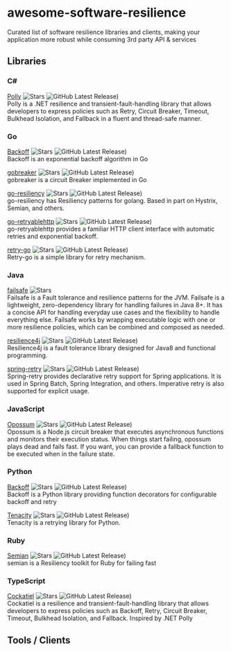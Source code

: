 # awesome-software-resilience
Curated list of software resilience libraries and clients, making your application more robust while consuming 3rd party API &amp; services

## Libraries

### C#
[Polly](https://github.com/App-vNext/Polly) ![Stars](https://img.shields.io/github/stars/App-vNext/Polly) ![GitHub Latest Release)](https://img.shields.io/github/v/release/App-vNext/Polly?logo=github) <br>
Polly is a .NET resilience and transient-fault-handling library that allows developers to express policies such as Retry, Circuit Breaker, Timeout, Bulkhead Isolation, and Fallback in a fluent and thread-safe manner.

### Go
[Backoff](https://github.com/cenkalti/backoff) ![Stars](https://img.shields.io/github/stars/cenkalti/backoff) ![GitHub Latest Release)](https://img.shields.io/github/v/tag/cenkalti/backoff?logo=github) <br>
Backoff is an exponential backoff algorithm in Go 

[gobreaker](https://github.com/sony/gobreaker) ![Stars](https://img.shields.io/github/stars/sony/gobreaker) ![GitHub Latest Release)](https://img.shields.io/github/v/tag/sony/gobreaker?logo=github) <br>
gobreaker is a circuit Breaker implemented in Go

[go-resiliency](https://github.com/eapache/go-resiliency) ![Stars](https://img.shields.io/github/stars/eapache/go-resiliency) ![GitHub Latest Release)](https://img.shields.io/github/v/release/eapache/go-resiliency?logo=github) <br>
go-resiliency has Resiliency patterns for golang. Based in part on Hystrix, Semian, and others.

[go-retryablehttp](https://github.com/hashicorp/go-retryablehttp) ![Stars](https://img.shields.io/github/stars/hashicorp/go-retryablehttp) ![GitHub Latest Release)](https://img.shields.io/github/v/tag/hashicorp/go-retryablehttp?logo=github) <br>
go-retryablehttp provides a familiar HTTP client interface with automatic retries and exponential backoff.

[retry-go](https://github.com/avast/retry-go) ![Stars](https://img.shields.io/github/stars/avast/retry-go) ![GitHub Latest Release)](https://img.shields.io/github/v/release/avast/retry-go?logo=github) <br>
Retry-go is a simple library for retry mechanism.


### Java
[failsafe](https://github.com/failsafe-lib/failsafe) ![Stars](https://img.shields.io/github/stars/failsafe-lib/failsafe) <br>
Failsafe is a Fault tolerance and resilience patterns for the JVM. Failsafe is a lightweight, zero-dependency library for handling failures in Java 8+. It has a concise API for handling everyday use cases and the flexibility to handle everything else. Failsafe works by wrapping executable logic with one or more resilience policies, which can be combined and composed as needed.

[resilience4j](https://github.com/resilience4j/resilience4j) ![Stars](https://img.shields.io/github/stars/resilience4j/resilience4j) ![GitHub Latest Release)](https://img.shields.io/github/v/release/resilience4j/resilience4j?logo=github) <br>
Resilience4j is a fault tolerance library designed for Java8 and functional programming.

[spring-retry](https://github.com/spring-projects/spring-retry) ![Stars](https://img.shields.io/github/stars/spring-projects/spring-retry) ![GitHub Latest Release)](https://img.shields.io/github/v/release/spring-projects/spring-retry?logo=github) <br>
Spring-retry provides declarative retry support for Spring applications. It is used in Spring Batch, Spring Integration, and others. Imperative retry is also supported for explicit usage.

### JavaScript
[Opossum](https://github.com/nodeshift/opossum) ![Stars](https://img.shields.io/github/stars/nodeshift/opossum) ![GitHub Latest Release)](https://img.shields.io/github/v/release/nodeshift/opossum?logo=github) <br>
Opossum is a Node.js circuit breaker that executes asynchronous functions and monitors their execution status. When things start failing, opossum plays dead and fails fast. If you want, you can provide a fallback function to be executed when in the failure state.

### Python
[Backoff](https://github.com/litl/backoff) ![Stars](https://img.shields.io/github/stars/litl/backoff) ![GitHub Latest Release)](https://img.shields.io/github/v/tag/litl/backoff?logo=github) <br>
Backoff is a Python library providing function decorators for configurable backoff and retry 

[Tenacity](https://github.com/jd/tenacity) ![Stars](https://img.shields.io/github/stars/jd/tenacity) ![GitHub Latest Release)](https://img.shields.io/github/v/tag/jd/tenacity?logo=github) <br>
Tenacity is a retrying library for Python.

### Ruby
[Semian](https://github.com/Shopify/semian) ![Stars](https://img.shields.io/github/stars/Shopify/semian) ![GitHub Latest Release)](https://img.shields.io/github/v/release/Shopify/semian?logo=github) <br>
semian is a Resiliency toolkit for Ruby for failing fast

### TypeScript
[Cockatiel](https://github.com/connor4312/cockatiel) ![Stars](https://img.shields.io/github/stars/connor4312/cockatiel) ![GitHub Latest Release)](https://img.shields.io/github/v/release/connor4312/cockatiel?logo=github) <br>
Cockatiel is a resilience and transient-fault-handling library that allows developers to express policies such as Backoff, Retry, Circuit Breaker, Timeout, Bulkhead Isolation, and Fallback. Inspired by .NET Polly

## Tools / Clients

